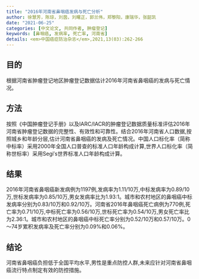 ```yaml
---
title: "2016年河南省鼻咽癌发病与死亡分析"
author: 徐慧芳，陈琼，刘茵，刘曙正，郭兰伟，郑黎阳，康瑞华，张韶凯
date: "2021-06-25"
categories: [中文论文, 共同作者, 肿瘤登记]
keywords: [鼻咽癌, 发病率, 死亡率, 河南省]
details: <em>中国癌症防治杂志</em>,2021,13(03):262-266
---
```

## 目的
根据河南省肿瘤登记地区肿瘤登记数据估计2016年河南省鼻咽癌的发病与死亡情况。

## 方法
按照《中国肿瘤登记手册》以及IARC/IACR的肿瘤登记数据质量标准评估2016年河南省肿瘤登记数据的完整性、有效性和可靠性。结合2016年河南省人口数据,按照城乡和年龄分层,估计河南省鼻咽癌的发病及死亡情况。中国人口标化率（简称中标率）采用2000年全国人口普查的标准人口年龄构成计算,世界人口标化率（简称世标率）采用Segi′s世界标准人口年龄构成计算。

## 结果 
2016年河南省鼻咽癌新发病例为1197例,发病率为1.11/10万,中标发病率为0.89/10万,世标发病率为0.85/10万,男女发病率比为1.93∶1。城市和农村地区的鼻咽癌中标发病率分别为0.83/10万和0.92/10万。河南省2016年鼻咽癌死亡病例为770例,死亡率为0.71/10万,中标死亡率为0.56/10万,世标死亡率为0.54/10万,男女死亡率比为2.36∶1。城市和农村地区的鼻咽癌中标死亡率分别为0.52/10万和0.57/10万。0～74岁累积发病率及死亡率分别为0.09%和0.06%。

## 结论
河南省鼻咽癌负担低于全国平均水平,男性是重点防控人群,未来应针对河南省鼻咽癌流行特点制定有效的防控措施。
